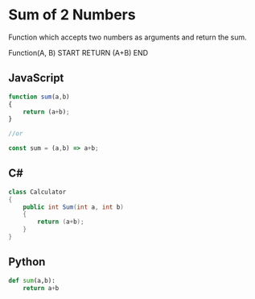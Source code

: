 # Sum of 2 Numbers

Function which accepts two numbers as arguments and return the sum.

Function(A, B)
START
	RETURN (A+B)
END

## JavaScript 

```js
function sum(a,b)
{
	return (a+b);
}

//or

const sum = (a,b) => a+b;
```

## C#

```csharp
class Calculator 
{
    public int Sum(int a, int b)
    {
	    return (a+b);
    }
}
```

## Python

```python
def sum(a,b):
    return a+b
```
